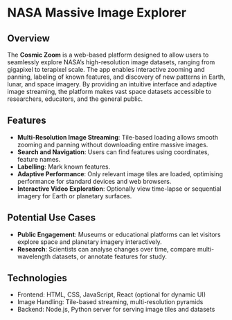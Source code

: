 # NASA Massive Image Explorer

## Overview
The **Cosmic Zoom** is a web-based platform designed to allow users to seamlessly explore NASA’s high-resolution image datasets, ranging from gigapixel to terapixel scale. The app enables interactive zooming and panning, labeling of known features, and discovery of new patterns in Earth, lunar, and space imagery. By providing an intuitive interface and adaptive image streaming, the platform makes vast space datasets accessible to researchers, educators, and the general public.

## Features
- **Multi-Resolution Image Streaming**: Tile-based loading allows smooth zooming and panning without downloading entire massive images.  
- **Search and Navigation**: Users can find features using coordinates, feature names.
- **Labelling**: Mark known features.  
- **Adaptive Performance**: Only relevant image tiles are loaded, optimising performance for standard devices and web browsers.  
- **Interactive Video Exploration**: Optionally view time-lapse or sequential imagery for Earth or planetary surfaces.

## Potential Use Cases
- **Public Engagement**: Museums or educational platforms can let visitors explore space and planetary imagery interactively.  
- **Research**: Scientists can analyse changes over time, compare multi-wavelength datasets, or annotate features for study.  

## Technologies
- Frontend: HTML, CSS, JavaScript, React (optional for dynamic UI)  
- Image Handling: Tile-based streaming, multi-resolution pyramids  
- Backend: Node.js, Python server for serving image tiles and datasets  
